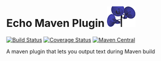 # Echo Maven Plugin ![Icon](https://raw.githubusercontent.com/Ekryd/echo-maven-plugin/master/echo.png)

[![Build Status](https://travis-ci.org/Ekryd/echo-maven-plugin.svg?branch=master)](https://travis-ci.org/Ekryd/echo-maven-plugin)
[![Coverage Status](https://coveralls.io/repos/Ekryd/echo-maven-plugin/badge.svg?branch=master)](https://coveralls.io/r/Ekryd/echo-maven-plugin?branch=master)
[![Maven Central](https://maven-badges.herokuapp.com/maven-central/com.github.ekryd.echo-maven-plugin/echo-maven-plugin/badge.svg)](https://maven-badges.herokuapp.com/maven-central/com.github.ekryd.echo-maven-plugin/echo-maven-plugin)

A maven plugin that lets you output text during Maven build

